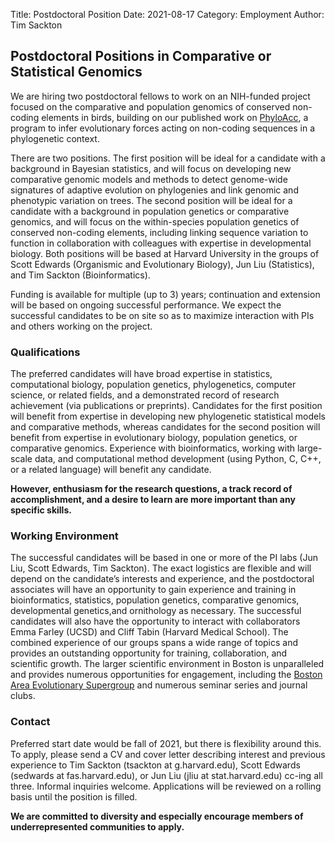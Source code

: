 Title: Postdoctoral Position
Date: 2021-08-17
Category: Employment
Author: Tim Sackton

## Postdoctoral Positions in Comparative or Statistical Genomics

We are hiring two postdoctoral fellows to work on an NIH-funded project focused on the comparative and population genomics of conserved non-coding elements in birds, building on our published work on [PhyloAcc](https://doi.org/10.1093/molbev/msz049), a program to infer evolutionary forces acting on non-coding sequences in a phylogenetic context.

There are two positions. The first position will be ideal for a candidate with a background in Bayesian statistics, and will focus on developing new comparative genomic models and methods to detect genome-wide signatures of adaptive evolution on phylogenies and link genomic and phenotypic variation on trees. The second position will be ideal for a candidate with a background in population genetics or comparative genomics, and will focus on the within-species population genetics of conserved non-coding elements, including linking sequence variation to function in collaboration with colleagues with expertise in developmental biology. Both positions will be based at Harvard University in the groups of Scott Edwards (Organismic and Evolutionary Biology), Jun Liu (Statistics), and Tim Sackton (Bioinformatics).

Funding is available for multiple (up to 3) years; continuation and extension will be based on ongoing successful performance. We expect the successful candidates to be on site so as to maximize interaction with PIs and others working on the project.


### Qualifications
The preferred candidates will have broad expertise in statistics, computational biology, population genetics, phylogenetics, computer science, or related fields, and a demonstrated record of research achievement (via publications or preprints). Candidates for the first position will benefit from expertise in developing new phylogenetic statistical models and comparative methods, whereas candidates for the second position will benefit from expertise in evolutionary biology, population genetics, or comparative genomics. Experience with bioinformatics, working with large-scale data, and computational method development (using Python, C, C++, or a related language) will benefit any candidate.  

**However, enthusiasm for the research questions, a track record of accomplishment, and a desire to learn are more important than any specific skills.**

### Working Environment
The successful candidates will be based in one or more of the PI labs (Jun Liu, Scott Edwards, Tim Sackton). The exact logistics are flexible and will depend on the candidate’s interests and experience, and the postdoctoral associates will have an opportunity to gain experience and training in bioinformatics, statistics, population genetics, comparative genomics, developmental genetics,and ornithology as necessary. The successful candidates will also have the opportunity to interact with collaborators Emma Farley (UCSD) and Cliff Tabin (Harvard Medical School). The combined experience of our groups spans a wide range of topics and provides an outstanding opportunity for training, collaboration, and scientific growth. The larger scientific environment in Boston is unparalleled and provides numerous opportunities for engagement, including the [Boston Area Evolutionary Supergroup](https://evogen.hms.harvard.edu) and numerous seminar series and journal clubs.

### Contact
Preferred start date would be fall of 2021, but there is flexibility around this. To apply, please send a CV and cover letter describing interest and previous experience to Tim Sackton (tsackton at g.harvard.edu), Scott Edwards (sedwards at fas.harvard.edu), or Jun Liu (jliu at stat.harvard.edu) cc-ing all three. Informal inquiries welcome. Applications will be reviewed on a rolling basis until the position is filled.

**We are committed to diversity and especially encourage members of underrepresented communities to apply.**
